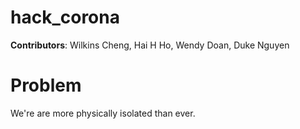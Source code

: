 # hack_corona

**Contributors**: Wilkins Cheng, Hai H Ho, Wendy Doan, Duke Nguyen

# Problem

We're are more physically isolated than ever.

